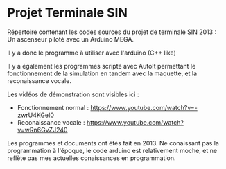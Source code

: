 # Projet Terminale SIN
Répertoire contenant les codes sources du projet de terminale SIN 2013 :
Un ascenseur piloté avec un Arduino MEGA.

Il y a donc le programme à utiliser avec l'arduino (C++ like)

Il y a également les programmes scripté avec AutoIt permettant le fonctionnement de la simulation en tandem avec la maquette, et la reconaissance vocale.

Les vidéos de démonstration sont visibles ici :
- Fonctionnement normal : https://www.youtube.com/watch?v=-zwrU4KGeI0
- Reconaissance vocale : https://www.youtube.com/watch?v=wRn6GvZJ240

Les programmes et documents ont étés fait en 2013.
Ne conaissant pas la programmation à l'époque, le code arduino est relativement moche, et ne reflète pas mes actuelles conaissances en programmation.